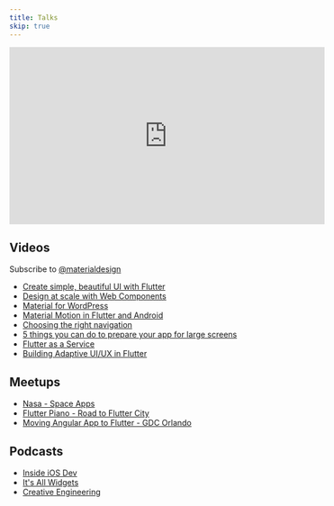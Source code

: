 ```yaml
---
title: Talks
skip: true
---
```


<iframe class="video" width="560" height="315" src="https://www.youtube.com/embed/videoseries?list=PL2RR1d8qoOdlV60eA5xqT7QZQSmOdZo21" title="YouTube video player" frameborder="0" allow="accelerometer; autoplay; clipboard-write; encrypted-media; gyroscope; picture-in-picture" allowfullscreen></iframe>

## Videos

Subscribe to [@materialdesign](https://www.youtube.com/c/MaterialDesign)

- [Create simple, beautiful UI with Flutter](https://io.google/2022/program/7508cd2e-a0a3-4190-adf0-961d21b2424e/)
- [Design at scale with Web Components](https://www.youtube.com/watch?v=DBcz_bGcHgk&list=PL2RR1d8qoOdlV60eA5xqT7QZQSmOdZo21&index=4)
- [Material for WordPress](https://www.youtube.com/watch?v=y2zMJqM0lAw&list=PL2RR1d8qoOdlV60eA5xqT7QZQSmOdZo21&index=1)
- [Material Motion in Flutter and Android](https://www.youtube.com/watch?v=VXNk9eyOsa8&list=PL2RR1d8qoOdlV60eA5xqT7QZQSmOdZo21&index=2)
- [Choosing the right navigation](https://www.youtube.com/watch?v=cbPe9_DKLYw&list=PL2RR1d8qoOdlV60eA5xqT7QZQSmOdZo21&index=3&t=2s)
- [5 things you can do to prepare your app for large screens](https://www.youtube.com/watch?v=UNDZn9GKJGo)
- [Flutter as a Service](https://www.youtube.com/watch?v=b8ftugJvgGY&list=PL2RR1d8qoOdlV60eA5xqT7QZQSmOdZo21&index=5)
- [Building Adaptive UI/UX in Flutter](https://www.youtube.com/watch?v=P1B52fRGjbE&list=PL2RR1d8qoOdlV60eA5xqT7QZQSmOdZo21&index=6)

## Meetups

- [Nasa - Space Apps](https://www.youtube.com/watch?v=InYfMPVQ4Wo)
- [Flutter Piano - Road to Flutter City](https://www.youtube.com/watch?v=N1PKhvyDYyg)
- [Moving Angular App to Flutter - GDC Orlando](https://www.youtube.com/watch?v=SLT9b7iLisA)

## Podcasts

- [Inside iOS Dev](https://www.youtube.com/watch?v=gcU80lHHslI&list=PL2RR1d8qoOdlV60eA5xqT7QZQSmOdZo21&index=7)
- [It's All Widgets](https://itsallwidgets.com/podcast/episodes/34/rody-davis)
- [Creative Engineering](https://open.spotify.com/show/3UTiK34aDOOSHFpGQ0RglN)